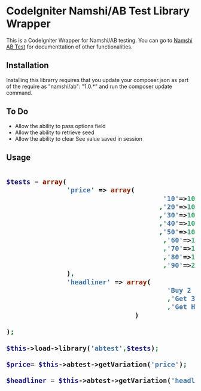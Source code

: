 <h1>CodeIgniter Namshi/AB Test Library Wrapper</h1>
<p>This is a CodeIgniter Wrapper for Namshi/AB testing.  You can go to <a href="https://github.com/namshi/AB" >Namshi AB Test</a> for documenttation of other functionalities.
</p>
<h2>Installation</h2>
<p>
Installing this librarry requires that you update your composer.json as part of the require as "namshi/ab": "1.0.*" and run the composer update command. 
</p>
<h2>To Do</h2>
<ul>
<li>Allow the ability to pass options field</li>
<li>Allow the ability to retrieve seed</li>
<li>Allow the ability to clear See value saved in session</li>
</ul>

<h2>Usage</2>

    
```php

$tests = array(
               'price' => array(
                                       '10'=>10
                                      ,'20'=>10
                                      ,'30'=>10
                                      ,'40'=>10
                                      ,'50'=>10
                                       ,'60'=>10
                                       ,'70'=>10
                                       ,'80'=>10
                                       ,'90'=>20
               ),
               'headliner' => array( 
                                        'Buy 2 and get 1 Free'=>33
                                        ,'Get 33% Off your second or more purchases'=>34
                                        ,'Get Half Off!'=>33
                                )
   
);

$this->load->library('abtest',$tests);

$price= $this->abtest->getVariation('price');

$headliner = $this->abtest->getVariation('headliner');
                        
     
     
     
  
```


